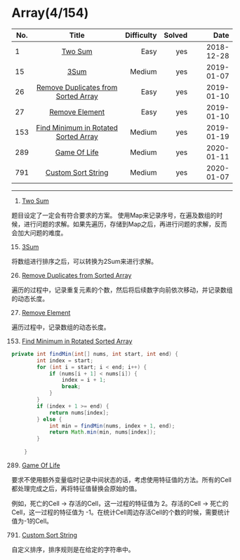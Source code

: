 # Array(4/154)
No.|Title|Difficulty|Solved|Date
--|:--:|--:|--:|--:|
1|[Two Sum](https://leetcode.com/problems/two-sum/)|Easy|yes|2018-12-28
15|[3Sum](https://leetcode.com/problems/3sum/)|Medium|yes|2019-01-07
26|[Remove Duplicates from Sorted Array](https://leetcode.com/problems/remove-duplicates-from-sorted-array/)|Easy|yes|2019-01-10
27|[Remove Element](https://leetcode.com/problems/remove-element/)|Easy|yes|2019-01-10
153|[Find Minimum in Rotated Sorted Array](https://leetcode.com/problems/find-minimum-in-rotated-sorted-array/)|Medium|yes|2019-01-19
289|[Game Of Life](https://leetcode.com/problems/game-of-life/)|Medium|yes|2020-01-11
791|[Custom Sort String](https://leetcode.com/problems/custom-sort-string/)|Medium|yes|2020-01-07
----------------------------------------------------------------
1. [Two Sum](https://leetcode.com/problems/two-sum/)

题目设定了一定会有符合要求的方案。
使用Map来记录序号，在遍及数组的时候，进行问题的求解。如果先遍历，存储到Map之后，再进行问题的求解，反而会加大问题的难度。

15. [3Sum](https://leetcode.com/problems/3sum/)

将数组进行排序之后，可以转换为2Sum来进行求解。

26. [Remove Duplicates from Sorted Array](https://leetcode.com/problems/remove-duplicates-from-sorted-array/)

遍历的过程中，记录重复元素的个数，然后将后续数字向前依次移动，并记录数组的动态长度。

27. [Remove Element](https://leetcode.com/problems/remove-element/)

遍历过程中，记录数组的动态长度。

153. [Find Minimum in Rotated Sorted Array](https://leetcode.com/problems/find-minimum-in-rotated-sorted-array/)

```java
private int findMin(int[] nums, int start, int end) {
        int index = start;
        for (int i = start; i < end; i++) {
            if (nums[i + 1] < nums[i]) {
                index = i + 1;
                break;
            } 
        }
        if (index + 1 >= end) {
            return nums[index];
        } else {
            int min = findMin(nums, index + 1, end);
            return Math.min(min, nums[index]);
        }
        
    }
```  

289. [Game Of Life](https://leetcode.com/problems/game-of-life/)

要求不使用额外变量临时记录中间状态的话，考虑使用特征值的方法。所有的Cell都处理完成之后，再将特征值替换会原始的值。

例如，死亡的Cell -> 存活的Cell，这一过程的特征值为 2。存活的Cell -> 死亡的Cell，这一过程的特征值为 -1。在统计Cell周边存活Cell的个数的时候，需要统计值为-1的Cell。

791. [Custom Sort String](https://leetcode.com/problems/custom-sort-string/)

自定义排序，排序规则是在给定的字符串中。


